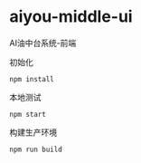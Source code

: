 # aiyou-middle-ui

AI油中台系统-前端


初始化
```
npm install
```

本地测试
```
npm start
```

构建生产环境
```
npm run build
```